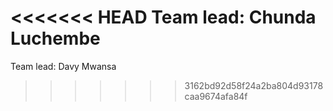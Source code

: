 <<<<<<< HEAD
Team lead: Chunda Luchembe
=======
Team lead: Davy Mwansa
>>>>>>> 3162bd92d58f24a2ba804d93178caa9674afa84f
